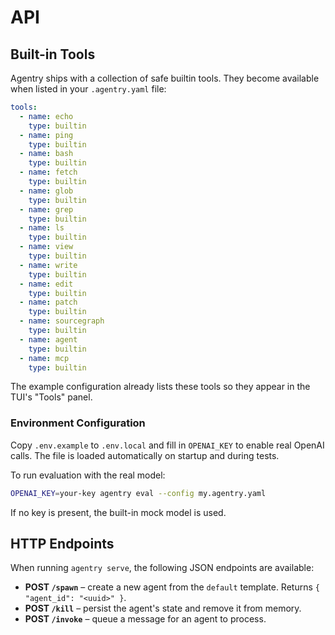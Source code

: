# API

## Built-in Tools
Agentry ships with a collection of safe builtin tools. They become available when listed in your `.agentry.yaml` file:
```yaml
tools:
  - name: echo
    type: builtin
  - name: ping
    type: builtin
  - name: bash
    type: builtin
  - name: fetch
    type: builtin
  - name: glob
    type: builtin
  - name: grep
    type: builtin
  - name: ls
    type: builtin
  - name: view
    type: builtin
  - name: write
    type: builtin
  - name: edit
    type: builtin
  - name: patch
    type: builtin
  - name: sourcegraph
    type: builtin
  - name: agent
    type: builtin
  - name: mcp
    type: builtin
```
The example configuration already lists these tools so they appear in the TUI's "Tools" panel.

### Environment Configuration
Copy `.env.example` to `.env.local` and fill in `OPENAI_KEY` to enable real OpenAI calls. The file is loaded automatically on startup and during tests.

To run evaluation with the real model:
```bash
OPENAI_KEY=your-key agentry eval --config my.agentry.yaml
```
If no key is present, the built-in mock model is used.

## HTTP Endpoints

When running `agentry serve`, the following JSON endpoints are available:

- **POST `/spawn`** – create a new agent from the `default` template. Returns
  `{ "agent_id": "<uuid>" }`.
- **POST `/kill`** – persist the agent's state and remove it from memory.
- **POST `/invoke`** – queue a message for an agent to process.

